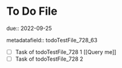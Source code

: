 # To Do File

due:: 2022-09-25

metadatafield:: todoTestFile_728\_63

- [ ] Task of todoTestFile_728 1 [[Query me]]
- [ ] Task of todoTestFile_728 2
